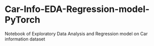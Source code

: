 # Car-Info-EDA-Regression-model-PyTorch
Notebook of Exploratory Data Analysis and Regression model on Car information dataset
